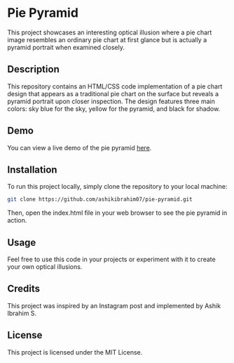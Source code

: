 # Pie Pyramid

This project showcases an interesting optical illusion where a pie chart image resembles an ordinary pie chart at first glance but is actually a pyramid portrait when examined closely.

## Description

This repository contains an HTML/CSS code implementation of a pie chart design that appears as a traditional pie chart on the surface but reveals a pyramid portrait upon closer inspection. The design features three main colors: sky blue for the sky, yellow for the pyramid, and black for shadow.

## Demo

You can view a live demo of the pie pyramid [here](https://ashikibrahim07.github.io/pie-pyramid/).

## Installation

To run this project locally, simply clone the repository to your local machine:

```bash
git clone https://github.com/ashikibrahim07/pie-pyramid.git
```

Then, open the index.html file in your web browser to see the pie pyramid in action.

## Usage

Feel free to use this code in your projects or experiment with it to create your own optical illusions.

## Credits

This project was inspired by an Instagram post and implemented by Ashik Ibrahim S.

## License

This project is licensed under the MIT License.
